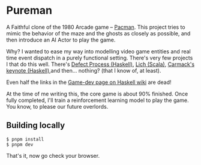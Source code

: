 # Pureman

A Faithful clone of the 1980 Arcade game – [Pacman](https://en.wikipedia.org/wiki/Pac-Man).
This project tries to mimic the behavior of the maze and the ghosts as closely as possible,
and then introduce an AI Actor to play the game.

Why?
I wanted to ease my way into modelling video game entities and real time event dispatch in a purely functional setting.
There's very few projects I that do this well.
There's [Defect Process (Haskell)](https://github.com/incoherentsoftware/defect-process), [Lich (Scala)](http://michaelshaw.io/game_talk/game.html#/), [Carmack's keynote (Haskell)](https://www.youtube.com/watch?v=Uooh0Y9fC_M),and then... nothing?
(that I know of, at least).

Even half the links in the [Game-dev page on Haskell wiki](https://wiki.haskell.org/Game_Development) are dead!

At the time of me writing this, the core game is about 90% finished.
Once fully completed, I'll train a reinforcement learning model to play the game.
You know, to please our future overlords.

## Building locally

```
$ pnpm install
$ pnpm dev
```

That's it, now go check your browser.
